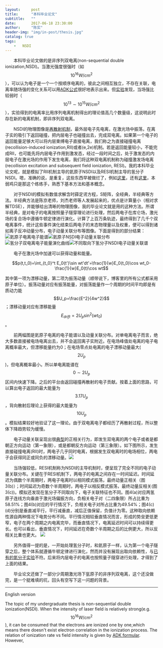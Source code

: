 ```yaml
---
layout:     post
title:      "本科毕业论文"
subtitle:   ""
date:       2017-06-18 23:30:00
author:     "陈实"
header-img: "img/in-post/thesis.jpg"
catalog: true
tags:
    -   NSDI
---
```



&emsp;&emsp;本科毕业论文做的是非序列双电离(non-sequential double ionization,NSDI)。当激光强度很强时（如$$10^{16}W/cm^2$$），可以认为电子是一个一个按顺序电离的，彼此之间相互独立，不存在关联，电离率随场强的变化关系可以用[ADK公式](http://www.jetp.ac.ru/cgi-bin/dn/e_064_06_1191.pdf)很好地表示出来。但[实验](https://journals.aps.org/prl/abstract/10.1103/PhysRevLett.73.1227)发现，当场强比较弱时（$$10^{13}\sim 10^{15}W/cm^2$$），实验得到的电离率比用序列电离机制得出的理论值高几个数量级，这说明此时存在新的电离机制，即非序列双电离。

&emsp;&emsp;NSDI的物理图像是[再散射机制](https://journals.aps.org/prl/abstract/10.1103/PhysRevLett.71.1994)，最外层电子先电离，在激光场中振荡，在离子实的吸引下返回碰撞，把内层电子也碰撞出去，完成双电离。如果第一个电子的返回能量足够大可以将内层束缚电子直接电离，我们称之为直接碰撞电离(recollision-induced ionization,RII)或者(e,2e)机制。若是返回能量较小，不能完成RII，也可能先将内层电子作用到激发态，经过一段时间之后，处于激发态的内层电子在激光场的作用下发生电离，我们将这种双电离机制称为碰撞激发场电离(recollision excitation and subsequent field ionization, RESI)。我的本科毕业论文呢，就是模拟了RII机制主导的氦原子NSDI以及RESI机制主导的氢分子NSDI。嗯，准确的说，是重复，这些东西早被做烂了，例如[这里](https://journals.aps.org/pra/abstract/10.1103/PhysRevA.66.043410)，还有[这里](http://iopscience.iop.org/article/10.1088/0953-4075/47/4/045601)，本弱鸡只是那这个练练手，熟悉下基本方法和基本概念。

&emsp;&emsp;对于NSDI的模拟有数值求解含时薛定谔方程，S矩阵，全经典，半经典等方法。半经典方法是陈京老师，刘杰老师等人发展起来的，优点是计算量小（相对求解TDSE），并能够给出清晰的物理图像，我的毕业论文就是用的这种方法。所谓半经典，是对电子的电离按照量子隧穿理论进行处理，然后两电子在库仑场，激光场的复合场中遵循牛顿定律进行演化。计算了上百万条轨迹，最终得到了几千个双电离事件，统计这些事件演化结束后两电子的末态物理量以及权重，便可以得到诸如离子反冲动量分布，电子动量关联分布等图像。下面是得到的部分结果：![氦原子电离电子能谱](http://orq05s7wy.bkt.clouddn.com/energy.jpg)![氦原子NSDI电子动量关联分布](http://orq05s7wy.bkt.clouddn.com/He_cor.png)![氢分子双电离电子能量演化曲线](http://orq05s7wy.bkt.clouddn.com/H2_energy.PNG)![不同取向下氢分子NSDI电子动量关联谱](http://orq05s7wy.bkt.clouddn.com/H2_cor.png)

&emsp;&emsp;电子在激光场中加速可以获得动量和能量。

$$p(t,t_0)=\int_{t_0}^t E_0(t')\sin wt'dt'=\frac{1}{w}E_0(t_0)\cos wt_0-\frac{1}{w}E_0(t)\cos wt$$

其中第一项为漂移动量，第二项为振荡动量（顺带说下，博客里的所有公式都采用原子单位）。振荡动量对应有振荡能量，对振荡能量作一个周期的时间平均即是有质动力能$$U_p=\frac{E^2}{4w^2}$$；漂移动量对应有漂移能量$$E_{drift}=2U_p\sin^2 (wt_0)$$。

&emsp;&emsp;前两幅图是氦原子电离的电子能谱以及动量关联分布。对单电离电子而言，绝大多数直接被电场电离出去，并不会返回离子实附近。在电场峰值处电离的电子电离概率最大，但漂移能量约为0；在电场零点处电离的电子漂移动量最大($$2U_p$$)，但电离概率最小。所以单电离能谱在$$0\sim 2U_p$$区间内快速下降。之后的平台由返回碰撞再散射的电子贡献。按着上面的思路，可以算出电子返回的最大能量为$$3.17U_p$$，背向散射后理论上获得的最大能量为$$10U_p$$。模拟结果较好地验证了这一理论。由于双电离电子都经历了再散射过程，所以整体下降趋势较为缓慢。

&emsp;&emsp;电子动量关联呈现出很[典型](http://www.nature.com/nature/journal/v405/n6787/abs/405658a0.html)的正相关行为，即发生双电离的两个电子或者是都朝正方向运动（第一象限），或是都朝反方向运动（第三象限）。如下图所示，发生直接碰撞电离(RII)时，两电子几乎同时电离，根据发生双电离时的电场相位，两电子会获得同正或同负的漂移动量。![](http://orq05s7wy.bkt.clouddn.com/pdrift.png)

&emsp;&emsp;当场强较低，RESI机制称为NSDI的主导机制时，便呈现了完全不同的电子动量关联分布。关键在于RESI机制下，两电子的电离之间存在一时间延迟。时间延迟为偶数个半周期时，两电子电离时以相同模式振荡，最终动量正相关（图3(b)）；时间延迟为奇数个半周期时，两电子以相反模式振荡，最终动量反相关(图3(c))。模拟还发现在氢分子不同取向下，电子关联特征也不同。图4(a)对应两氢原子连线方向垂直于激光场偏振方向，负相关电子对（二四象限）所占比重为58.51%；图4(b)对应的平行情况下，负相关电子对所占比重为49.54%；图4(c)(d)分别是垂直减平行，平行减垂直，减后正值保留，负值计为零。这种取向依赖性源自两种情况下电势分布不同。平行情况相较垂直情况而言，形成的势垒更低更窄，电子在两个周期之内电离完毕，而垂直情况下，电离延迟时间可以持续得更长。也可以看出，垂直情况下，时间延迟在奇数个半周期之后的比例更大，所以反相关比重也更大。
![](http://orq05s7wy.bkt.clouddn.com/timedelay.png)

&emsp;&emsp;另外值得一提的是，一开始处理氢分子时，和氦原子一样，认为第一个电子隧穿之后，整个体系就遵循牛顿定律进行演化，然而并没有展现出取向依赖性，与[已有的氮分子实验](https://journals.aps.org/prl/abstract/10.1103/PhysRevLett.95.203003)不符。后来将内层电子的电离也按照量子隧穿进行处理，才得到了上面的结果。

&emsp;&emsp;毕业论文还做了一部分少周期激光场下氩原子的非序列双电离，这个还没做完，是一个挺难填的坑，回头有空写下这一问题的背景。

---

English version

The topic of my undergraduate thesis is non-sequential double ionization(NSDI). When the intensity of laser field is relatively strong(e.g. $$10^{16}W/cm^2$$), it can be consumed that the electrons are ionized one by one,which means there doesn't exist electron correlation in the ionization process. The relation of ionization rate vs field intensity is given by [ADK formular](http://www.jetp.ac.ru/cgi-bin/dn/e_064_06_1191.pdf). However, 
